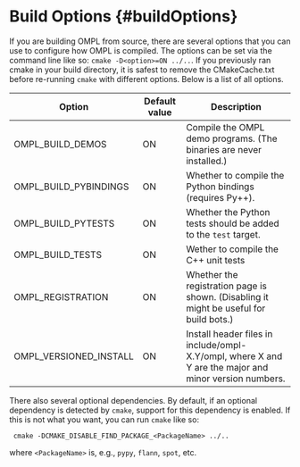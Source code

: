 # Build Options {#buildOptions}

If you are building OMPL from source, there are several options that you can use to configure how OMPL is compiled. The options can be set via the command line like so: `cmake -D<option>=ON ../..`. If you previously ran cmake in your build directory, it is safest to remove the CMakeCache.txt before re-running `cmake` with different options. Below is a list of all options.

| Option                        | Default value | Description |
|-------------------------------|---------------|-----------------------------------------------------------------|
| OMPL_BUILD_DEMOS              | ON            | Compile the OMPL demo programs. (The binaries are never installed.) |
| OMPL_BUILD_PYBINDINGS         | ON            | Whether to compile the Python bindings (requires Py++). |
| OMPL_BUILD_PYTESTS            | ON            | Whether the Python tests should be added to the `test` target. |
| OMPL_BUILD_TESTS              | ON            | Wether to compile the C++ unit tests |
| OMPL_REGISTRATION             | ON            | Whether the registration page is shown. (Disabling it might be useful for build bots.) |
| OMPL_VERSIONED_INSTALL        | ON            | Install header files in include/ompl-X.Y/ompl, where X and Y are the major and minor version numbers. |

There also several optional dependencies. By default, if an optional dependency is detected by `cmake`, support for this dependency is enabled. If this is not what you want, you can run `cmake` like so:

     cmake -DCMAKE_DISABLE_FIND_PACKAGE_<PackageName> ../..

where `<PackageName>` is, e.g., `pypy`, `flann`, `spot`, etc.
